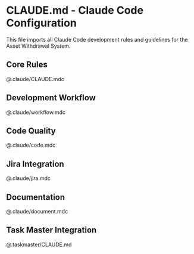 # CLAUDE.md - Claude Code Configuration

This file imports all Claude Code development rules and guidelines for the Asset Withdrawal System.

## Core Rules

@.claude/CLAUDE.mdc

## Development Workflow

@.claude/workflow.mdc

## Code Quality

@.claude/code.mdc

## Jira Integration

@.claude/jira.mdc

## Documentation

@.claude/document.mdc

## Task Master Integration

@.taskmaster/CLAUDE.md
